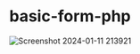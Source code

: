 # basic-form-php
![Screenshot 2024-01-11 213921](https://github.com/AmmarFarrasH/basic-form-php/assets/118705994/f48251e1-c86f-4e85-b2a1-d587e706ebb4)

